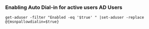 ### Enabling Auto Dial-in for active users AD Users
````
get-aduser -filter "Enabled -eq '$true' " |set-aduser -replace @{msnpallowdialin=$true}
````
